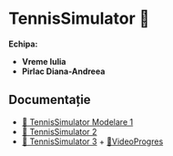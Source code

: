 # TennisSimulator 🎾

**Echipa:**
- **Vreme Iulia**
- **Pirlac Diana-Andreea**

## Documentație

- [📄 TennisSimulator Modelare 1](https://docs.google.com/document/d/1uZ0Rvk8hRSy6OR-FSK8GFXTh8IL0AnO2FY_tVB47WR0/edit)
- [📄 TennisSimulator  2](https://docs.google.com/document/d/1F4W0tIOBeACVRsP9o2qlwMeZLWYKegbhOZs52mgxQ2A/edit?tab=t.0)
- [📄 TennisSimulator  3](https://docs.google.com/document/d/1RbwwnwzA4JzjUdeDuMxs-vIv1iam7CJkLORddaSTuFQ/edit?tab=t.0)   +  [📄VideoProgres](https://drive.google.com/drive/folders/1IRSJI-CTY6Au9ehY1dK6o_Siopf0JgkO?dmr=1&ec=wgc-drive-globalnav-goto) 

